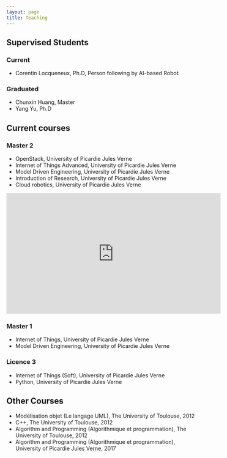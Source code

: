 ```yaml
---
layout: page
title: Teaching
---
```


## Supervised Students

### Current
* Corentin Locqueneux, Ph.D, Person following by AI-based Robot

### Graduated 
* Chunxin Huang, Master
* Yang Yu, Ph.D

## Current courses

### Master 2

* OpenStack, University of Picardie Jules Verne
* Internet of Things Advanced, University of Picardie Jules Verne
* Model Driven Engineering, University of Picardie Jules Verne
* Introduction of Research, University of Picardie Jules Verne
* Cloud robotics, University of Picardie Jules Verne
<iframe width="560" height="315" src="https://www.youtube.com/embed/awq_LdQI2Qg?list=PLwq9V6Pk0f4JrS3YalKmEJR2GrWMqECQS?ecver=1" frameborder="0" allowfullscreen></iframe>


### Master 1

* Internet of Things, University of Picardie Jules Verne
* Model Driven Engineering, University of Picardie Jules Verne


### Licence 3

* Internet of Things (Soft), University of Picardie Jules Verne
* Python, University of Picardie Jules Verne


## Other Courses

* Modélisation objet (Le langage UML), The University of Toulouse, 2012
* C++, The University of Toulouse, 2012
* Algorithm and Programming (Algorithmique et programmation), The University of Toulouse, 2012
* Algorithm and Programming (Algorithmique et programmation), University of Picardie Jules Verne, 2017
